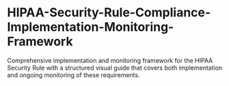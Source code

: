# HIPAA-Security-Rule-Compliance-Implementation-Monitoring-Framework
Comprehensive implementation and monitoring framework for the HIPAA Security Rule with a structured visual guide that covers both implementation and ongoing monitoring of these requirements.
